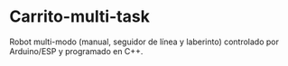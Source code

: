 # Carrito-multi-task
Robot multi-modo (manual, seguidor de línea y laberinto) controlado por Arduino/ESP y programado en C++.
